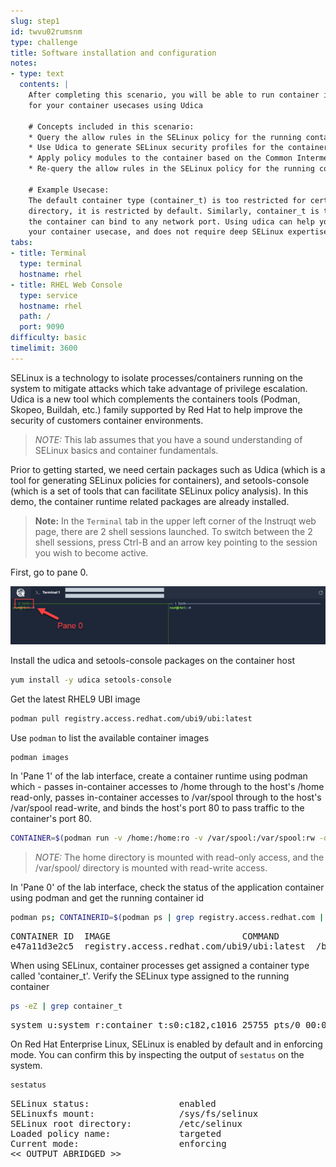 ```yaml
---
slug: step1
id: twvu02rumsnm
type: challenge
title: Software installation and configuration
notes:
- type: text
  contents: |
    After completing this scenario, you will be able to run container images and generate SELinux profiles customized
    for your container usecases using Udica

    # Concepts included in this scenario:
    * Query the allow rules in the SELinux policy for the running container
    * Use Udica to generate SELinux security profiles for the container
    * Apply policy modules to the container based on the Common Intermediate Language (CIL) file generated by Udica
    * Re-query the allow rules in the SELinux policy for the running container to ensure that actions are allowed

    # Example Usecase:
    The default container type (container_t) is too restricted for certain usecases. For example, if Apache wants to read the home
    directory, it is restricted by default. Similarly, container_t is too loose for other cases. For example, the Apache running in
    the container can bind to any network port. Using udica can help you write a new SELinux security profiles that are customized for
    your container usecase, and does not require deep SELinux expertise to craft.
tabs:
- title: Terminal
  type: terminal
  hostname: rhel
- title: RHEL Web Console
  type: service
  hostname: rhel
  path: /
  port: 9090
difficulty: basic
timelimit: 3600
---
```


SELinux is a technology to isolate processes/containers running on the system to mitigate attacks which take
advantage of privilege escalation. Udica is a new tool which complements the containers tools (Podman, Skopeo, Buildah, etc.)
family supported by Red Hat to help improve the security of customers container environments.

>_NOTE:_ This lab assumes that you have a sound understanding of SELinux basics and container fundamentals.

Prior to getting started, we need certain packages such as Udica (which is a tool for generating
SELinux policies for containers), and setools-console (which is a set of tools that can facilitate
SELinux policy analysis). In this demo, the container runtime related packages are already installed.

>**Note:** In the `Terminal` tab in the upper left corner of the Instruqt web page, there are 2 shell sessions launched. To switch between the 2 shell sessions, press Ctrl-B and an arrow key pointing to the session you wish to become active.

First, go to pane 0.

![pane0](../assets/pane0.png)

Install the udica and setools-console packages on the container host

```bash
yum install -y udica setools-console
```

Get the latest RHEL9 UBI image

```bash
podman pull registry.access.redhat.com/ubi9/ubi:latest
```

Use `podman` to list the available container images

```bash
podman images
```

In 'Pane 1' of the lab interface, create a container runtime using podman which -
passes in-container accesses to /home through to the host's /home read-only, passes in-container
accesses to /var/spool through to the host's /var/spool read-write, and binds the
host's port 80 to pass traffic to the container's port 80.

```bash
CONTAINER=$(podman run -v /home:/home:ro -v /var/spool:/var/spool:rw -d -p 80:80 -it registry.access.redhat.com/ubi9/ubi)
```

>_NOTE:_ The home directory is mounted with read-only access, and the /var/spool/ directory is mounted with read-write access.

In 'Pane 0' of the lab interface, check the status of the application container using podman and get the running container id

```bash
podman ps; CONTAINERID=$(podman ps | grep registry.access.redhat.com | cut -b 1-12)
```

<pre class="file">
CONTAINER ID  IMAGE                         COMMAND               CREATED        STATUS           PORTS               NAMES
e47a11d3e2c5  registry.access.redhat.com/ubi9/ubi:latest  /bin/bash  3 seconds ago  Up 2 seconds ago0.0.0.0:80->80/tcp  naughty_golick
</pre>

When using SELinux, container processes get assigned a container type called 'container_t'. Verify the SELinux type assigned to the running container

```bash
ps -eZ | grep container_t
```

<pre class="file">
system_u:system_r:container_t:s0:c182,c1016 25755 pts/0 00:00:00 bash
</pre>

On Red Hat Enterprise Linux, SELinux is enabled by default and in enforcing mode.  You can confirm this by inspecting the output of `sestatus`
on the system.

```bash
sestatus
```

<pre class="file">
SELinux status:                 enabled
SELinuxfs mount:                /sys/fs/selinux
SELinux root directory:         /etc/selinux
Loaded policy name:             targeted
Current mode:                   enforcing
<< OUTPUT ABRIDGED >>
</pre>
